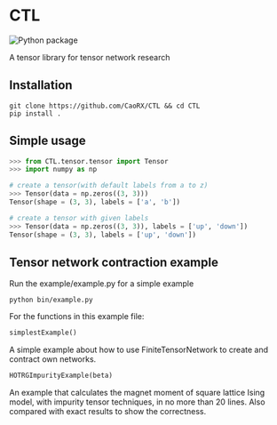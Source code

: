 # CTL
![Python package](https://github.com/CaoRX/CTL/actions/workflows/python-package.yml/badge.svg)

A tensor library for tensor network research

## Installation

```console
git clone https://github.com/CaoRX/CTL && cd CTL
pip install .
```

## Simple usage
```python
>>> from CTL.tensor.tensor import Tensor 
>>> import numpy as np

# create a tensor(with default labels from a to z)
>>> Tensor(data = np.zeros((3, 3)))
Tensor(shape = (3, 3), labels = ['a', 'b'])

# create a tensor with given labels
>>> Tensor(data = np.zeros((3, 3)), labels = ['up', 'down'])
Tensor(shape = (3, 3), labels = ['up', 'down'])
```

## Tensor network contraction example

Run the example/example.py for a simple example
```console
python bin/example.py
```

For the functions in this example file:

```python
simplestExample()
```
A simple example about how to use FiniteTensorNetwork to create and contract own networks.

```python
HOTRGImpurityExample(beta)
```
An example that calculates the magnet moment of square lattice Ising model, with impurity tensor techniques, in no more than 20 lines. Also compared with exact results to show the correctness.
